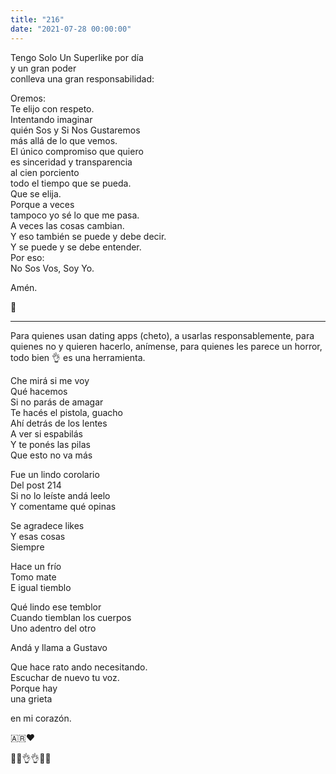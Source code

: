 ```yaml
---
title: "216"
date: "2021-07-28 00:00:00"
---
```


Tengo Solo Un Superlike por día\
y un gran poder\
conlleva una gran responsabilidad:

Oremos:\
Te elijo con respeto.\
Intentando imaginar\
quién Sos y Si Nos Gustaremos\
más allá de lo que vemos.\
El único compromiso que quiero\
es sinceridad y transparencia\
al cien porciento\
todo el tiempo que se pueda.\
Que se elija.\
Porque a veces\
tampoco yo sé lo que me pasa.\
A veces las cosas cambian.\
Y eso también se puede y debe decir.\
Y se puede y se debe entender.\
Por eso:\
No Sos Vos, Soy Yo.

Amén.

🙏

---

Para quienes usan dating apps (cheto), a usarlas responsablemente, para quienes no y quieren hacerlo, anímense, para quienes les parece un horror, todo bien 👌 es una herramienta.

Che mirá si me voy\
Qué hacemos\
Si no parás de amagar\
Te hacés el pistola, guacho\
Ahí detrás de los lentes\
A ver si espabilás\
Y te ponés las pilas\
Que esto no va más

Fue un lindo corolario\
Del post 214\
Si no lo leíste andá leelo\
Y comentame qué opinas

Se agradece likes\
Y esas cosas\
Siempre

Hace un frío\
Tomo mate\
E igual tiemblo

Qué lindo ese temblor\
Cuando tiemblan los cuerpos\
Uno adentro del otro

Andá y llama a Gustavo

Que hace rato ando necesitando.\
Escuchar de nuevo tu voz.\
Porque hay\
una grieta

en mi corazón.

🇦🇷❤️

🙏🙏👌👌🤗🤗